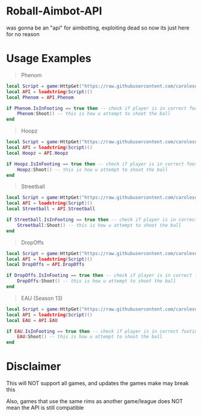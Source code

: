 # Roball-Aimbot-API
was gonna be an "api" for aimbotting, exploiting dead so now its just here for no reason

# Usage Examples

> Phenom
```lua
local Script = game:HttpGet("https://raw.githubusercontent.com/carolesdaughter/Roball-Aimbot-API/main/API.lua")
local API = loadstring(Script)()
local Phenom = API.Phenom

if Phenom.IsInFooting == true then -- check if player is in correct footing
    Phenom:Shoot() -- this is how u attempt to shoot the ball
end
```
> Hoopz
```lua
local Script = game:HttpGet("https://raw.githubusercontent.com/carolesdaughter/Roball-Aimbot-API/main/API.lua")
local API = loadstring(Script)()
local Hoopz = API.Hoopz

if Hoopz.IsInFooting == true then -- check if player is in correct footing
    Hoopz:Shoot() -- this is how u attempt to shoot the ball
end
```
> Streetball
```lua
local Script = game:HttpGet("https://raw.githubusercontent.com/carolesdaughter/Roball-Aimbot-API/main/API.lua")
local API = loadstring(Script)()
local Streetball = API.Streetball

if Streetball.IsInFooting == true then -- check if player is in correct footing
    Streetball:Shoot() -- this is how u attempt to shoot the ball
end
```
> DropOffs
```lua
local Script = game:HttpGet("https://raw.githubusercontent.com/carolesdaughter/Roball-Aimbot-API/main/API.lua")
local API = loadstring(Script)()
local DropOffs = API.DropOffs

if DropOffs.IsInFooting == true then -- check if player is in correct footing
    DropOffs:Shoot() -- this is how u attempt to shoot the ball
end
```
> EAU (Season 13)
```lua
local Script = game:HttpGet("https://raw.githubusercontent.com/carolesdaughter/Roball-Aimbot-API/main/API.lua")
local API = loadstring(Script)()
local EAU = API.EAU

if EAU.IsInFooting == true then -- check if player is in correct footing
    EAU:Shoot() -- this is how u attempt to shoot the ball
end
```

# Disclaimer

This will NOT support all games, and updates the games make may break this

Also, games that use the same rims as another game/league does NOT mean the API is still compatible
